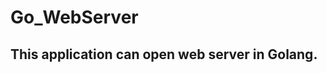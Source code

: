 # Go_WebServer

This application can open web server in Golang.
------------------------------------------------

